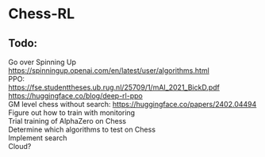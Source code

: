 # Chess-RL  

## Todo:
Go over Spinning Up https://spinningup.openai.com/en/latest/user/algorithms.html  
PPO:  
https://fse.studenttheses.ub.rug.nl/25709/1/mAI_2021_BickD.pdf  
https://huggingface.co/blog/deep-rl-ppo  
GM level chess without search: https://huggingface.co/papers/2402.04494  
Figure out how to train with monitoring  
Trial training of AlphaZero on Chess  
Determine which algorithms to test on Chess  
Implement search  
Cloud?
